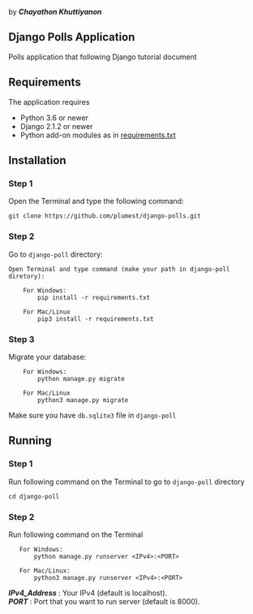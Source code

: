 by ***Chayathon Khuttiyanon***   
   
## Django Polls Application  
 Polls application that following Django tutorial document  
  
 ## Requirements  
  
 The application requires  
 * Python 3.6 or newer  
 * Django 2.1.2 or newer  
 * Python add-on modules as in [requirements.txt](requirements.txt)    
  
  
 ## Installation

### Step 1
Open the Terminal and type the following command:    
```
git clone https://github.com/plumest/django-polls.git
```   
    
### Step 2     
Go to `django-poll` directory:    
```
Open Terminal and type command (make your path in django-poll diretory):

    For Windows:
        pip install -r requirements.txt

    For Mac/Linux
        pip3 install -r requirements.txt
```
  
### Step 3
Migrate your database:  
```
    For Windows:
        python manage.py migrate
    
    For Mac/Linux
        python3 manage.py migrate
```
Make sure you have `db.sqlite3` file in `django-poll`  
  
 ## Running  
  
### Step 1    
Run following command on the Terminal to go to `django-poll` directory    
```
cd django-poll
```    

### Step 2   
Run following command on the Terminal    
 ```
    For Windows:
        python manage.py runserver <IPv4>:<PORT>

    For Mac/Linux:
        python3 manage.py runserver <IPv4>:<PORT>
 ```
***IPv4_Address*** : Your IPv4 (default is localhost).  
***PORT*** : Port that you want to run server (default is 8000).  
